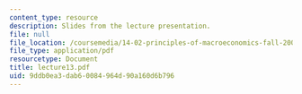 ```yaml
---
content_type: resource
description: Slides from the lecture presentation.
file: null
file_location: /coursemedia/14-02-principles-of-macroeconomics-fall-2004/9ddb0ea3dab60084964d90a160d6b796_lecture13.pdf
file_type: application/pdf
resourcetype: Document
title: lecture13.pdf
uid: 9ddb0ea3-dab6-0084-964d-90a160d6b796
---
```


